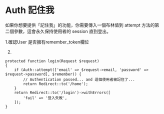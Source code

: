 # Auth  記住我

如果你想要提供「記住我」的功能，你需要傳入一個布林值到 attempt 方法的第二個參數，這會永久保持使用者的 session 直到登出。

1.確認User 是否擁有remember\_token欄位

2.

```
protected function login(Request $request)
{
    if (Auth::attempt(['email' => $request->email, 'password' => $request->password], $remember)) {
        // Authentication passed... and 這個使用者被記住了...
        return Redirect::to('/home');
    }
    return Redirect::to('/login')->withErrors([
        'fail' => '登入失敗',
    ]);
}
```



